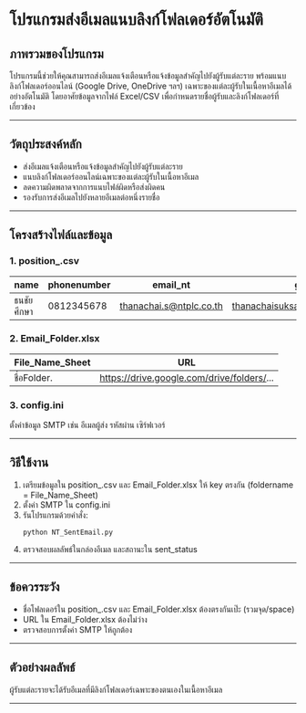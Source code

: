 ﻿# โปรแกรมส่งอีเมลแนบลิงก์โฟลเดอร์อัตโนมัติ

## ภาพรวมของโปรแกรม

โปรแกรมนี้ช่วยให้คุณสามารถส่งอีเมลแจ้งเตือนหรือแจ้งข้อมูลสำคัญไปยังผู้รับแต่ละราย พร้อมแนบลิงก์โฟลเดอร์ออนไลน์ (Google Drive, OneDrive ฯลฯ) เฉพาะของแต่ละผู้รับในเนื้อหาอีเมลได้อย่างอัตโนมัติ โดยอาศัยข้อมูลจากไฟล์ Excel/CSV เพื่อกำหนดรายชื่อผู้รับและลิงก์โฟลเดอร์ที่เกี่ยวข้อง

---

## วัตถุประสงค์หลัก
- ส่งอีเมลแจ้งเตือนหรือแจ้งข้อมูลสำคัญไปยังผู้รับแต่ละราย
- แนบลิงก์โฟลเดอร์ออนไลน์เฉพาะของแต่ละผู้รับในเนื้อหาอีเมล
- ลดความผิดพลาดจากการแนบไฟล์ผิดหรือส่งผิดคน
- รองรับการส่งอีเมลไปยังหลายอีเมลต่อหนึ่งรายชื่อ

---

## โครงสร้างไฟล์และข้อมูล

### 1. position_.csv
| name           | phonenumber | email_nt                | gmail                      | foldername(ชื่อFolder) | sent_status |
|----------------|-------------|-------------------------|----------------------------|------------------------|-------------|
| ธนชัย ศึกษา   | 0812345678  | thanachai.s@ntplc.co.th | thanachaisuksa25774@gmail.com | ชื่อFolder.                  |             |

### 2. Email_Folder.xlsx
| File_Name_Sheet | URL                                      |
|-----------------|------------------------------------------|
| ชื่อFolder.            | https://drive.google.com/drive/folders/... |

### 3. config.ini
ตั้งค่าข้อมูล SMTP เช่น อีเมลผู้ส่ง รหัสผ่าน เซิร์ฟเวอร์

---

## วิธีใช้งาน

1. เตรียมข้อมูลใน position_.csv และ Email_Folder.xlsx ให้ key ตรงกัน (foldername = File_Name_Sheet)
2. ตั้งค่า SMTP ใน config.ini
3. รันโปรแกรมด้วยคำสั่ง:
   ```
   python NT_SentEmail.py
   ```
4. ตรวจสอบผลลัพธ์ในกล่องอีเมล และสถานะใน sent_status

---

## ข้อควรระวัง
- ชื่อโฟลเดอร์ใน position_.csv และ Email_Folder.xlsx ต้องตรงกันเป๊ะ (รวมจุด/space)
- URL ใน Email_Folder.xlsx ต้องไม่ว่าง
- ตรวจสอบการตั้งค่า SMTP ให้ถูกต้อง

---

## ตัวอย่างผลลัพธ์
ผู้รับแต่ละรายจะได้รับอีเมลที่มีลิงก์โฟลเดอร์เฉพาะของตนเองในเนื้อหาอีเมล

---
